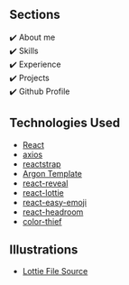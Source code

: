 <!-- # Portfolio <a href="https://github.com/farinas09/portfolio/main/LICENSE"><img alt="GitHub stars" src="https://img.shields.io/github/stars/farinas09/portfolio"></a> 
## My personal portfolio built with React.js, Bootstrap and Argon template.

<p align="center">
  <kbd>
    <img src="https://github.com/farinas09/portfolio/blob/main/picture.PNG"></img>
  </kbd>
</p> -->

<!-- ### To visit my production site, **[click here](https://portfolio-8g8oi.ondigitalocean.app/)**. -->

## Sections
✔️ About me\
✔️ Skills\
✔️ Experience\
✔️ Projects\
✔️ Github Profile


## Technologies Used 

- [React](https://reactjs.org/)
- [axios](https://www.npmjs.com/package/axios)
- [reactstrap](https://reactstrap.github.io/)
- [Argon Template](https://www.creative-tim.com/product/argon-design-system-react)
- [react-reveal](https://www.react-reveal.com/)
- [react-lottie](https://www.npmjs.com/package/react-lottie)
- [react-easy-emoji](https://github.com/appfigures/react-easy-emoji)
- [react-headroom](https://github.com/KyleAMathews/react-headroom)
- [color-thief](https://github.com/lokesh/color-thief)

## Illustrations
- [Lottie File Source](https://lottiefiles.com)
